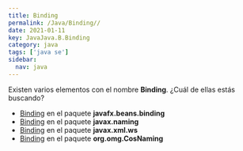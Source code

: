 ```yaml
---
title: Binding
permalink: /Java/Binding//
date: 2021-01-11
key: JavaJava.B.Binding
category: java
tags: ['java se']
sidebar: 
  nav: java
---
```


Existen varios elementos con el nombre **Binding**. ¿Cuál de ellas estás buscando?
<ul>
<li><a href="/Java/Binding-javafx-beans-binding/">Binding</a> en el paquete <strong>javafx.beans.binding</strong></li>
<li><a href="/Java/Binding-javax-naming/">Binding</a> en el paquete <strong>javax.naming</strong></li>
<li><a href="/Java/Binding-javax-xml-ws/">Binding</a> en el paquete <strong>javax.xml.ws</strong></li>
<li><a href="/Java/Binding-org-omg-CosNaming/">Binding</a> en el paquete <strong>org.omg.CosNaming</strong></li>
<ul>

